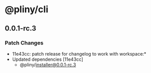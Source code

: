 # @pliny/cli

## 0.0.1-rc.3

### Patch Changes

- 11e43cc: patch release for changelog to work with workspace:\*
- Updated dependencies [11e43cc]
  - @pliny/installer@0.0.1-rc.3
